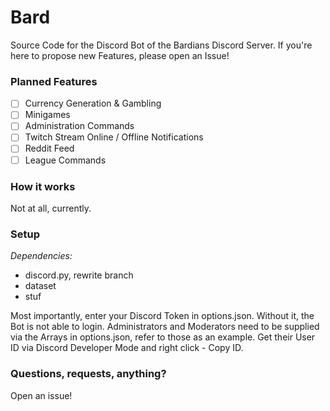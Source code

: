 # Bard
Source Code for the Discord Bot of the Bardians Discord Server. If you're here to propose new Features, please open an Issue!

### Planned Features
- [ ] Currency Generation & Gambling 
- [ ] Minigames
- [ ] Administration Commands
- [ ] Twitch Stream Online / Offline Notifications
- [ ] Reddit Feed
- [ ] League Commands

### How it works
Not at all, currently.

### Setup
*Dependencies:*
- discord.py, rewrite branch
- dataset
- stuf

Most importantly, enter your Discord Token in options.json. Without it, the Bot is not able to login.
Administrators and Moderators need to be supplied via the Arrays in options.json, refer to those as an example. Get their User ID via Discord Developer Mode and right click - Copy ID. 

### Questions, requests, anything?
Open an issue!
